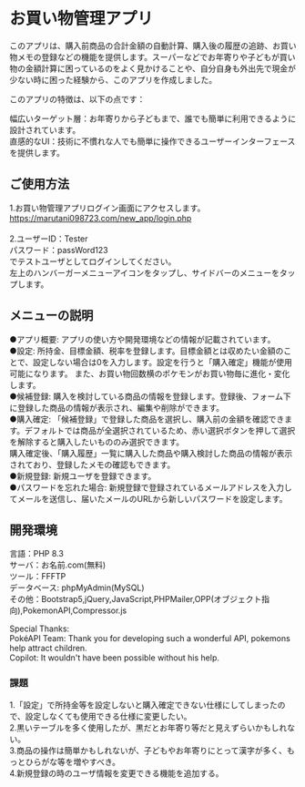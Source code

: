 # お買い物管理アプリ

このアプリは、購入前商品の合計金額の自動計算、購入後の履歴の追跡、お買い物メモの登録などの機能を提供します。スーパーなどでお年寄りや子どもが買い物の金額計算に困っているのをよく見かけることや、自分自身も外出先で現金が少ない時に困った経験から、このアプリを作成しました。<br>

このアプリの特徴は、以下の点です：<br>

幅広いターゲット層：お年寄りから子どもまで、誰でも簡単に利用できるように設計されています。<br>
直感的なUI：技術に不慣れな人でも簡単に操作できるユーザーインターフェースを提供します。<br>

## ご使用方法
1.お買い物管理アプリログイン画面にアクセスします。<br>
https://marutani098723.com/new_app/login.php<br><br>
2.ユーザーID：Tester<br>パスワード：passWord123 <br>でテストユーザとしてログインしてください。<br>
左上のハンバーガーメニューアイコンをタップし、サイドバーのメニューをタップします。<br>

## メニューの説明
●アプリ概要: アプリの使い方や開発環境などの情報が記載されています。<br>
●設定: 所持金、目標金額、税率を登録します。目標金額とは収めたい金額のことで、設定しない場合は0を入力します。設定を行うと「購入確定」機能が使用可能になります。
また、お買い物回数横のポケモンがお買い物毎に進化・変化します。<br>
●候補登録: 購入を検討している商品の情報を登録します。登録後、フォーム下に登録した商品の情報が表示され、編集や削除ができます。<br>
●購入確定: 「候補登録」で登録した商品を選択し、購入前の金額を確認できます。デフォルトでは商品が全選択されているため、赤い選択ボタンを押して選択を解除すると購入したいもののみ選択できます。<br>
購入確定後、「購入履歴」一覧に購入した商品や購入検討した商品の情報が表示されており、登録したメモの確認もできます。<br>
●新規登録: 新規ユーザを登録できます。<br>
●パスワードを忘れた場合: 新規登録で登録されているメールアドレスを入力してメールを送信し、届いたメールのURLから新しいパスワードを設定します。<br>

## 開発環境
言語：PHP 8.3<br>
サーバ：お名前.com(無料)<br>
ツール：FFFTP<br>
データベース: phpMyAdmin(MySQL)<br>
その他：Bootstrap5,jQuery,JavaScript,PHPMailer,OPP(オブジェクト指向),PokemonAPI,Compressor.js<br>

Special Thanks:<br>
PokéAPI Team: Thank you for developing such a wonderful API, pokemons help attract children.<br>
Copilot: It wouldn't have been possible without his help.<br>

### 課題
1.「設定」で所持金等を設定しないと購入確定できない仕様にしてしまったので、設定しなくても使用できる仕様に変更したい。<br>
2.黒いテーブルを多く使用したが、黒だとお年寄り等だと見えずらいかもしれない。<br>
3.商品の操作は簡単かもしれないが、子どもやお年寄りにとって漢字が多く、もっとひらがな等を増やすべき。<br>
4.新規登録の時のユーザ情報を変更できる機能を追加する。<br>
